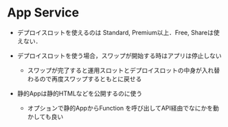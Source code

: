 # App Service
- デプロイスロットを使えるのは Standard, Premium以上．Free, Shareは使えない．
- デプロイスロットを使う場合，スワップが開始する時はアプリは停止しない
  - スワップが完了すると運用スロットとデプロイスロットの中身が入れ替わるので再度スワップするともとに戻せる

- 静的Appは静的HTMLなどを公開するのに使う
  - オプションで静的AppからFunction を呼び出してAPI経由でなにかを動かしても良い
